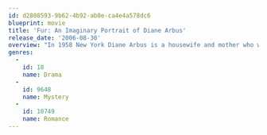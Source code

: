 ```yaml
---
id: d2808593-9b62-4b92-ab0e-ca4e4a578dc6
blueprint: movie
title: 'Fur: An Imaginary Portrait of Diane Arbus'
release_date: '2006-08-30'
overview: "In 1958 New York Diane Arbus is a housewife and mother who works as an assistant to her husband, a photographer employed by her wealthy parents. Respectable though her life is, she cannot help but feel uncomfortable in her privileged world. One night, a new neighbor catches Diane's eye, and the enigmatic man inspires her to set forth on the path to discovering her own artistry."
genres:
  -
    id: 18
    name: Drama
  -
    id: 9648
    name: Mystery
  -
    id: 10749
    name: Romance
---
```

